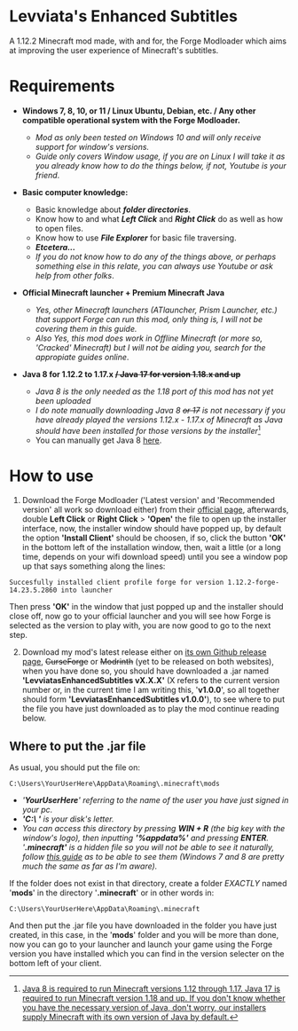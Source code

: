 
# Levviata's Enhanced Subtitles

A 1.12.2 Minecraft mod made, with and for, the Forge Modloader which aims at improving the user experience of Minecraft's subtitles.

# Requirements

- **Windows 7, 8, 10, or 11 / Linux Ubuntu, Debian, etc. / Any other compatible operational system with the Forge Modloader.**
    - _Mod as only been tested on Windows 10 and will only receive support for window's versions._
    - _Guide only covers Window usage, if you are on Linux I will take it as you already know how to do the things below, if not, Youtube is your friend_.

- **Basic computer knowledge:**
  * Basic knowledge about **_folder directories_**.
  * Know how to and what _**Left Click**_ and _**Right Click**_ do as well as how to open files.
  * Know how to use _**File Explorer**_ for basic file traversing.
  * **_Etcetera..._**
  * _If you do not know how to do any of the things above, or perhaps something else in this relate, you can always use Youtube or ask help from other folks_. 

- **Official Minecraft launcher + Premium Minecraft Java**
    - _Yes, other Minecraft launchers (ATlauncher, Prism Launcher, etc.) that support Forge can run this mod, only thing is, I will not be covering them in this guide._
    - _Also Yes, this mod does work in Offline Minecraft (or more so, 'Cracked' Minecraft) but I will not be aiding you, search for the appropiate guides online_.
- **Java 8 for 1.12.2 to 1.17.x ~~/ Java 17 for version 1.18.x and up~~**
    - _Java 8 is the only needed as the 1.18 port of this mod has not yet been uploaded_
    - _I do note manually downloading Java 8 ~~or 17~~ is not necessary if you have already played the versions 1.12.x - 1.17.x of Minecraft as Java should have been installed for those versions by the installer_[^1]
    - You can manually get Java 8 [here](https://www.java.com/en/download/manual.jsp).
# How to use

1. Download the Forge Modloader ('Latest version' and 'Recommended version' all work so download either) from their [official page](https://files.minecraftforge.net/net/minecraftforge/forge/index_1.12.2.html), afterwards, double **Left Click** or **Right Click** > **'Open'** the file to open up the installer interface, now, the installer window should have popped up, by default the option **'Install Client'** should be choosen, if so, click the button **'OK'** in the bottom left of the installation window, then, wait a little (or a long time, depends on your wifi download speed) until you see a window pop up that says something along the lines:
~~~text
Succesfully installed client profile forge for version 1.12.2-forge-14.23.5.2860 into launcher
~~~
Then press **'OK'** in the window that just popped up and the installer should close off, now go to your official launcher and you will see how Forge is selected as the version to play with, you are now good to go to the next step.

2. Download my mod's latest release either on [its own Github release page](https://github.com/yeahfrick/LevviatasEnhancedSubtitles/releases/), ~~CurseForge~~ or ~~Modrinth~~ (yet to be released on both websites), when you have done so, you should have downloaded a .jar named **'LevviatasEnhancedSubtitles vX.X.X'** (X refers to the current version number or, in the current time I am writing this, '**v1.0.0**', so all together should form **'LevviatasEnhancedSubtitles v1.0.0'**), to see where to put the file you have just downloaded as to play the mod continue reading below.

## Where to put the .jar file

As usual, you should put the file on:
~~~text
C:\Users\YourUserHere\AppData\Roaming\.minecraft\mods
~~~ 
- _'**YourUserHere**' referring to the name of the user you have just signed in your pc._
- _**'C:\ '** is your disk's letter._
- _You can access this directory by pressing **WIN + R** (the big key with the window's logo), then inputting **'%appdata%'** and pressing **ENTER**. '**.minecraft'** is a hidden file so you will not be able to see it naturally, follow [this guide](https://support.microsoft.com/en-us/windows/view-hidden-files-and-folders-in-windows-97fbc472-c603-9d90-91d0-1166d1d9f4b5#WindowsVersion=Windows_11) as to be able to see them (Windows 7 and 8 are pretty much the same as far as I'm aware)._

If the folder does not exist in that directory, create a folder _EXACTLY_ named '**mods**' in the directory '**.minecraft**' or in other words in:
~~~text
C:\Users\YourUserHere\AppData\Roaming\.minecraft
~~~ 
And then put the .jar file you have downloaded in the folder you have just created, in this case, in the '**mods**' folder and you will be more than done, now you can go to your launcher and launch your game using the Forge version you have installed which you can find in the version selecter on the bottom left of your client.


[^1]: [Java 8 is required to run Minecraft versions 1.12 through 1.17. Java 17 is required to run Minecraft version 1.18 and up. If you don't know whether you have the necessary version of Java, don't worry, our installers supply Minecraft with its own version of Java by default.](https://help.minecraft.net/hc/en-us/articles/4409225939853#h_01FFJMSQWJH31CH16H63GX4YKE)
